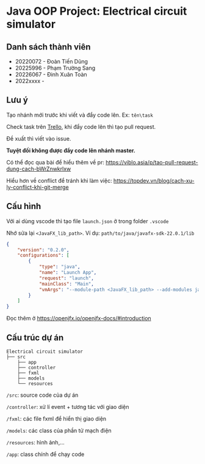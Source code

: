# Java OOP Project: Electrical circuit simulator

## Danh sách thành viên

- 20220072 - Đoàn Tiến Dũng
- 20225996 - Phạm Trường Sang
- 20226067 - Đinh Xuân Toàn
- 2022xxxx -

## Lưu ý

Tạo nhánh mới trước khi viết và đẩy code lên. Ex: `tên\task`

Check task trên [Trello](https://trello.com/b/PDJhYNcV/oop-project), khi đẩy code lên thì tạo pull request.

Đề xuất thì viết vào issue.

**Tuyệt đối không được đẩy code lên nhánh master.**

Có thể đọc qua bài để hiểu thêm về pr: https://viblo.asia/p/tao-pull-request-dung-cach-bWrZnwkrlxw

Hiểu hơn về conflict để tránh khi làm việc: https://topdev.vn/blog/cach-xu-ly-conflict-khi-git-merge

## Cấu hình

Với ai dùng vscode thì tạo file `launch.json` ở trong folder `.vscode`

Nhớ sửa lại `<JavaFX_lib_path>`. Ví dụ: `path/to/java/javafx-sdk-22.0.1/lib`

```launch.json
{
    "version": "0.2.0",
    "configurations": [
        {
            "type": "java",
            "name": "Launch App",
            "request": "launch",
            "mainClass": "Main",
            "vmArgs": "--module-path <JavaFX_lib_path> --add-modules javafx.controls,javafx.fxml",
        }
    ]
}
```

Đọc thêm ở https://openjfx.io/openjfx-docs/#introduction

## Cấu trúc dự án

```
Electrical circuit simulator
├── src
    ├── app
    ├── controller
    ├── fxml
    ├── models
    └── resources

```

`/src`: source code của dự án

`/controller`: xử lí event + tương tác với giao diện

`/fxml`: các file fxml để hiển thị giao diện

`/models`: các class của phần tử mạch điện

`/resources`: hình ảnh,...

`/app`: class chính để chạy code
